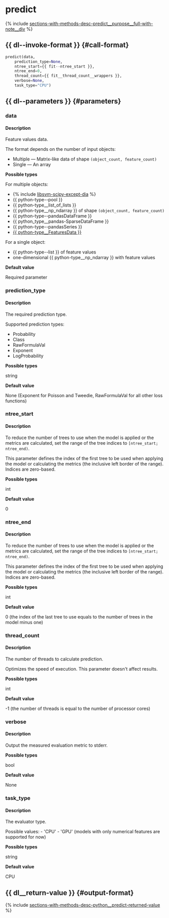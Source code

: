 # predict

{% include [sections-with-methods-desc-predict__purpose__full-with-note__div](../_includes/work_src/reusage/predict__purpose__full-with-note__div.md) %}


## {{ dl--invoke-format }} {#call-format}

```python
predict(data,
    prediction_type=None,
    ntree_start={{ fit--ntree_start }},
    ntree_end=0,
    thread_count={{ fit__thread_count__wrappers }},
    verbose=None,
    task_type="CPU")
```

## {{ dl--parameters }} {#parameters}

### data

#### Description
Feature values data.

The format depends on the number of input objects:

- Multiple — Matrix-like data of shape `(object_count, feature_count)`
- Single — An array

**Possible types**

For multiple objects:

- {% include [libsvm-scipy-except-dia](../_includes/work_src/reusage-formats/scipy-except-dia.md) %}
- {{ python-type--pool }}
- {{ python-type__list_of_lists }}
- {{ python-type__np_ndarray }} of shape `(object_count, feature_count)`
- {{ python-type--pandasDataFrame }}
- {{ python_type__pandas-SparseDataFrame }}
- {{ python-type--pandasSeries }}
- [{{ python-type__FeaturesData }}](../concepts/python-features-data__desc.md)


For a single object:

- {{ python-type--list }} of feature values
- one-dimensional {{ python-type__np_ndarray }} with feature values

**Default value**

Required parameter

### prediction_type

#### Description
The required prediction type.

Supported prediction types:
- Probability
- Class
- RawFormulaVal
- Exponent
- LogProbability

**Possible types**

string


**Default value**

None (Exponent for Poisson and Tweedie, RawFormulaVal for all other loss functions)


### ntree_start

#### Description

To reduce the number of trees to use when the model is applied or the metrics are calculated, set the range of the tree indices to `[ntree_start; ntree_end)`.

This parameter defines the index of the first tree to be used when applying the model or calculating the metrics (the inclusive left border of the range). Indices are zero-based.

**Possible types**

int

**Default value**

0


### ntree_end

#### Description

To reduce the number of trees to use when the model is applied or the metrics are calculated, set the range of the tree indices to `[ntree_start; ntree_end)`.

This parameter defines the index of the first tree to be used when applying the model or calculating the metrics (the inclusive left border of the range). Indices are zero-based.

**Possible types**

int

**Default value**

0 (the index of the last tree to use equals to the number of trees in the model minus one)

### thread_count

#### Description

The number of threads to calculate prediction.

Optimizes the speed of execution. This parameter doesn't affect results.

**Possible types**

int

**Default value**

-1 (the number of threads is equal to the number of processor cores)

### verbose

#### Description

Output the measured evaluation metric to stderr.

**Possible types**

bool

**Default value**

None

### task_type

#### Description

The evaluator type.

Possible values:
    - 'CPU'
    - 'GPU' (models with only numerical features are supported for now)

**Possible types**

string

**Default value**

CPU


## {{ dl__return-value }} {#output-format}

{% include [sections-with-methods-desc-python__predict-returned-value](../_includes/work_src/reusage/python__predict-returned-value.md) %}
